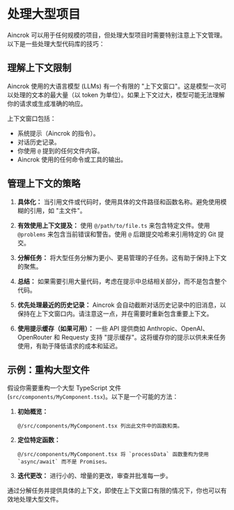 # 处理大型项目

Aincrok 可以用于任何规模的项目，但处理大型项目时需要特别注意上下文管理。以下是一些处理大型代码库的技巧：

## 理解上下文限制

Aincrok 使用的大语言模型 (LLMs) 有一个有限的 "上下文窗口"。这是模型一次可以处理的文本的最大量（以 token 为单位）。如果上下文过大，模型可能无法理解你的请求或生成准确的响应。

上下文窗口包括：

- 系统提示（Aincrok 的指令）。
- 对话历史记录。
- 你使用 `@` 提到的任何文件内容。
- Aincrok 使用的任何命令或工具的输出。

## 管理上下文的策略

1.  **具体化：** 当引用文件或代码时，使用具体的文件路径和函数名称。避免使用模糊的引用，如 "主文件"。

2.  **有效使用上下文提及：** 使用 `@/path/to/file.ts` 来包含特定文件。使用 `@problems` 来包含当前错误和警告。使用 `@` 后跟提交哈希来引用特定的 Git 提交。

3.  **分解任务：** 将大型任务分解为更小、更易管理的子任务。这有助于保持上下文的聚焦。

4.  **总结：** 如果需要引用大量代码，考虑在提示中总结相关部分，而不是包含整个代码。

5.  **优先处理最近的历史记录：** Aincrok 会自动截断对话历史记录中的旧消息，以保持在上下文窗口内。请注意这一点，并在需要时重新包含重要上下文。

6.  **使用提示缓存（如果可用）：** 一些 API 提供商如 Anthropic、OpenAI、OpenRouter 和 Requesty 支持 "提示缓存"。这将缓存你的提示以供未来任务使用，有助于降低请求的成本和延迟。

## 示例：重构大型文件

假设你需要重构一个大型 TypeScript 文件 (`src/components/MyComponent.tsx`)。以下是一个可能的方法：

1.  **初始概览：**

    ```
    @/src/components/MyComponent.tsx 列出此文件中的函数和类。
    ```

2.  **定位特定函数：**

    ```
    @/src/components/MyComponent.tsx 将 `processData` 函数重构为使用 `async/await` 而不是 Promises。
    ```

3.  **迭代更改：** 进行小的、增量的更改，审查并批准每一步。

通过分解任务并提供具体的上下文，即使在上下文窗口有限的情况下，你也可以有效地处理大型文件。
